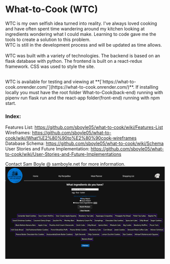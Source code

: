# What-to-Cook (WTC)

WTC is my own selfish idea turned into reality. I've always loved cooking
and have often spent time wandering around my kitchen looking at ingredients wondering what I could make. Learning to code gave me the tools to create a solution to this problem.
<br>
WTC is still in the development process and will be updated as time allows.
<br>
<br>
WTC was built with a variety of technologies.
The backend is based on an flask database with python.
The frontend is built on a react-redux framework. CSS was used to style the site.

<br>
WTC is available for testing and viewing at
**[`https://what-to-cook.onrender.com/`](https://what-to-cook.onrender.com/)**.
If installing locally you must have the root folder What-to-Cook(back-end) running with pipenv run flask run and the react-app folder(front-end) running with npm start.

<br>

### Index: <br>
Features List: https://github.com/sboyle05/what-to-cook/wiki/Features-List <br>
Wireframes: https://github.com/sboyle05/what-to-cook/wiki/What%E2%80%90to%E2%80%90cook-wireframes <br>
Database Schema: https://github.com/sboyle05/what-to-cook/wiki/Schema <br>
User Stories and Future Implementation: https://github.com/sboyle05/what-to-cook/wiki/User-Stories-and-Future-Implementations

Contact Sam Boyle @ samboyle.net for more information.
![image desc](./react-app/src/assets/Screenshot%202023-09-27%20at%202.00.27%20PM.png)
